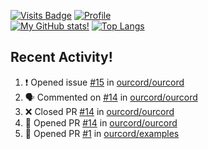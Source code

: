 [![Visits Badge](https://badges.pufler.dev/visits/misly16/misly16)](https://badges.pufler.dev)
[![Profile](https://raw.githubusercontent.com/Misly16/Misly16/master/index.png)](https://github.com/misly16)
<br>
[![My GitHub stats!](https://github-readme-stats.vercel.app/api?username=misly16&show_icons=true&theme=dracula)](https://github.com/misly16)
[![Top Langs](https://github-readme-stats.vercel.app/api/top-langs/?username=misly16&theme=dracula&layout=compact&langs_count=10)](https://github.com/misly16)
<br>


## Recent Activity!
<!--START_SECTION:activity-->
1. ❗️ Opened issue [#15](https://github.com/ourcord/ourcord/issues/15) in [ourcord/ourcord](https://github.com/ourcord/ourcord)
2. 🗣 Commented on [#14](https://github.com/ourcord/ourcord/issues/14) in [ourcord/ourcord](https://github.com/ourcord/ourcord)
3. ❌ Closed PR [#14](https://github.com/ourcord/ourcord/pull/14) in [ourcord/ourcord](https://github.com/ourcord/ourcord)
4. 💪 Opened PR [#14](https://github.com/ourcord/ourcord/pull/14) in [ourcord/ourcord](https://github.com/ourcord/ourcord)
5. 💪 Opened PR [#1](https://github.com/ourcord/examples/pull/1) in [ourcord/examples](https://github.com/ourcord/examples)
<!--END_SECTION:activity-->

